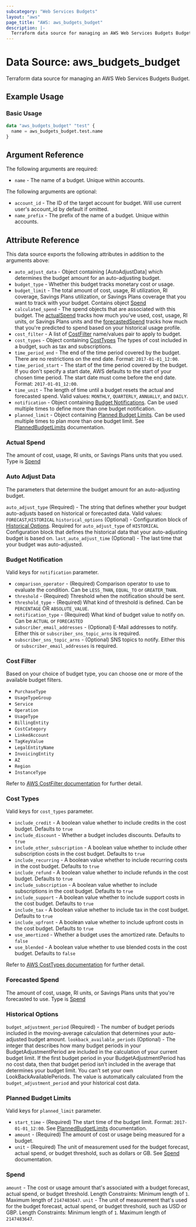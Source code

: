 ```yaml
---
subcategory: "Web Services Budgets"
layout: "aws"
page_title: "AWS: aws_budgets_budget"
description: |-
  Terraform data source for managing an AWS Web Services Budgets Budget.
---
```


# Data Source: aws_budgets_budget

Terraform data source for managing an AWS Web Services Budgets Budget.

## Example Usage

### Basic Usage

```terraform
data "aws_budgets_budget" "test" {
  name = aws_budgets_budget.test.name
}
```

## Argument Reference

The following arguments are required:

* `name` - The name of a budget. Unique within accounts.

The following arguments are optional:

* `account_id` - The ID of the target account for budget. Will use current user's account_id by default if omitted.
* `name_prefix` - The prefix of the name of a budget. Unique within accounts.

## Attribute Reference

This data source exports the following attributes in addition to the arguments above:

* `auto_adjust_data` - Object containing [AutoAdjustData] which determines the budget amount for an auto-adjusting budget.
* `budget_type` - Whether this budget tracks monetary cost or usage.
* `budget_limit` - The total amount of cost, usage, RI utilization, RI coverage, Savings Plans utilization, or Savings Plans coverage that you want to track with your budget. Contains object [Spend](#spend)
* `calculated_spend` - The spend objects that are associated with this budget. The [actualSpend](#actual-spend) tracks how much you've used, cost, usage, RI units, or Savings Plans units and the [forecastedSpend](#forecasted-spend) tracks how much that you're predicted to spend based on your historical usage profile.
* `cost_filter` - A list of [CostFilter](#cost-filter) name/values pair to apply to budget.
* `cost_types` - Object containing [CostTypes](#cost-types) The types of cost included in a budget, such as tax and subscriptions.
* `time_period_end` - The end of the time period covered by the budget. There are no restrictions on the end date. Format: `2017-01-01_12:00`.
* `time_period_start` - The start of the time period covered by the budget. If you don't specify a start date, AWS defaults to the start of your chosen time period. The start date must come before the end date. Format: `2017-01-01_12:00`.
* `time_unit` - The length of time until a budget resets the actual and forecasted spend. Valid values: `MONTHLY`, `QUARTERLY`, `ANNUALLY`, and `DAILY`.
* `notification` - Object containing [Budget Notifications](#budget-notification). Can be used multiple times to define more than one budget notification.
* `planned_limit` - Object containing [Planned Budget Limits](#planned-budget-limits). Can be used multiple times to plan more than one budget limit. See [PlannedBudgetLimits](https://docs.aws.amazon.com/aws-cost-management/latest/APIReference/API_budgets_Budget.html#awscostmanagement-Type-budgets_Budget-PlannedBudgetLimits) documentation.

### Actual Spend

The amount of cost, usage, RI units, or Savings Plans units that you used. Type is [Spend](#spend)

### Auto Adjust Data

The parameters that determine the budget amount for an auto-adjusting budget.

`auto_adjust_type` (Required) - The string that defines whether your budget auto-adjusts based on historical or forecasted data. Valid values: `FORECAST`,`HISTORICAL`
`historical_options` (Optional) - Configuration block of [Historical Options](#historical-options). Required for `auto_adjust_type` of `HISTORICAL` Configuration block that defines the historical data that your auto-adjusting budget is based on.
`last_auto_adjust_time` (Optional) - The last time that your budget was auto-adjusted.

### Budget Notification

Valid keys for `notification` parameter.

* `comparison_operator` - (Required) Comparison operator to use to evaluate the condition. Can be `LESS_THAN`, `EQUAL_TO` or `GREATER_THAN`.
* `threshold` - (Required) Threshold when the notification should be sent.
* `threshold_type` - (Required) What kind of threshold is defined. Can be `PERCENTAGE` OR `ABSOLUTE_VALUE`.
* `notification_type` - (Required) What kind of budget value to notify on. Can be `ACTUAL` or `FORECASTED`
* `subscriber_email_addresses` - (Optional) E-Mail addresses to notify. Either this or `subscriber_sns_topic_arns` is required.
* `subscriber_sns_topic_arns` - (Optional) SNS topics to notify. Either this or `subscriber_email_addresses` is required.

### Cost Filter

Based on your choice of budget type, you can choose one or more of the available budget filters.

* `PurchaseType`
* `UsageTypeGroup`
* `Service`
* `Operation`
* `UsageType`
* `BillingEntity`
* `CostCategory`
* `LinkedAccount`
* `TagKeyValue`
* `LegalEntityName`
* `InvoicingEntity`
* `AZ`
* `Region`
* `InstanceType`

Refer to [AWS CostFilter documentation](https://docs.aws.amazon.com/cost-management/latest/userguide/budgets-create-filters.html) for further detail.

### Cost Types

Valid keys for `cost_types` parameter.

* `include_credit` - A boolean value whether to include credits in the cost budget. Defaults to `true`
* `include_discount` - Whether a budget includes discounts. Defaults to `true`
* `include_other_subscription` - A boolean value whether to include other subscription costs in the cost budget. Defaults to `true`
* `include_recurring` - A boolean value whether to include recurring costs in the cost budget. Defaults to `true`
* `include_refund` - A boolean value whether to include refunds in the cost budget. Defaults to `true`
* `include_subscription` - A boolean value whether to include subscriptions in the cost budget. Defaults to `true`
* `include_support` - A boolean value whether to include support costs in the cost budget. Defaults to `true`
* `include_tax` - A boolean value whether to include tax in the cost budget. Defaults to `true`
* `include_upfront` - A boolean value whether to include upfront costs in the cost budget. Defaults to `true`
* `use_amortized` - Whether a budget uses the amortized rate. Defaults to `false`
* `use_blended` - A boolean value whether to use blended costs in the cost budget. Defaults to `false`

Refer to [AWS CostTypes documentation](https://docs.aws.amazon.com/aws-cost-management/latest/APIReference/API_budgets_CostTypes.html) for further detail.

### Forecasted Spend

The amount of cost, usage, RI units, or Savings Plans units that you're forecasted to use.
Type is [Spend](#spend)

### Historical Options

`budget_adjustment_period` (Required) - The number of budget periods included in the moving-average calculation that determines your auto-adjusted budget amount.
`lookback_available_periods` (Optional) - The integer that describes how many budget periods in your BudgetAdjustmentPeriod are included in the calculation of your current budget limit. If the first budget period in your BudgetAdjustmentPeriod has no cost data, then that budget period isn’t included in the average that determines your budget limit. You can’t set your own LookBackAvailablePeriods. The value is automatically calculated from the `budget_adjustment_period` and your historical cost data.

### Planned Budget Limits

Valid keys for `planned_limit` parameter.

* `start_time` - (Required) The start time of the budget limit. Format: `2017-01-01_12:00`. See [PlannedBudgetLimits](https://docs.aws.amazon.com/aws-cost-management/latest/APIReference/API_budgets_Budget.html#awscostmanagement-Type-budgets_Budget-PlannedBudgetLimits) documentation.
* `amount` - (Required) The amount of cost or usage being measured for a budget.
* `unit` - (Required) The unit of measurement used for the budget forecast, actual spend, or budget threshold, such as dollars or GB. See [Spend](http://docs.aws.amazon.com/awsaccountbilling/latest/aboutv2/data-type-spend.html) documentation.

### Spend

`amount` - The cost or usage amount that's associated with a budget forecast, actual spend, or budget threshold. Length Constraints: Minimum length of `1`. Maximum length of `2147483647`.
`unit` - The unit of measurement that's used for the budget forecast, actual spend, or budget threshold, such as USD or GBP. Length Constraints: Minimum length of `1`. Maximum length of `2147483647`.
